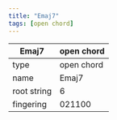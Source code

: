 ```yaml
---
title: "Emaj7"
tags: [open chord]
---
```


|Emaj7|open chord|
|---|---|
|type|open chord|
|name|Emaj7|
|root string|6|
|fingering|021100|
